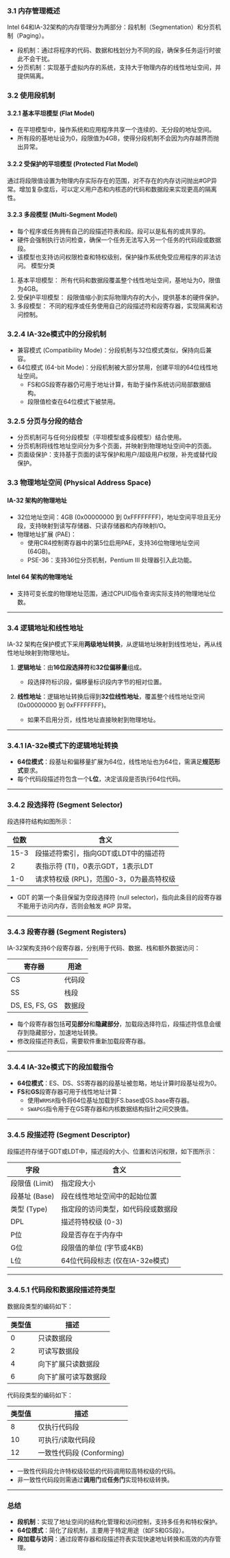 ### 3.1 内存管理概述

Intel 64和IA-32架构的内存管理分为两部分：段机制（Segmentation）和分页机制（Paging）。

- 段机制：通过将程序的代码、数据和栈划分为不同的段，确保多任务运行时彼此不会干扰。
- 分页机制：实现基于虚拟内存的系统，支持大于物理内存的线性地址空间，并提供隔离。
### 3.2 使用段机制

#### 3.2.1 基本平坦模型 (Flat Model)
- 在平坦模型中，操作系统和应用程序共享一个连续的、无分段的地址空间。
- 所有段的基地址设为0，段限值为4GB，使得分段机制不会因为内存越界而抛出异常。
#### 3.2.2 受保护的平坦模型 (Protected Flat Model)
 通过将段限值设置为物理内存实际存在的范围，对不存在的内存访问抛出#GP异常。增加复杂度后，可以定义用户态和内核态的代码和数据段来实现更高的隔离性。
#### 3.2.3 多段模型 (Multi-Segment Model)

- 每个程序或任务拥有自己的段描述符表和段。段可以是私有的或共享的。
- 硬件会强制执行访问检查，确保一个任务无法写入另一个任务的代码段或数据段。
- 该模型也支持访问权限检查和特权级别，保护操作系统免受应用程序的非法访问。
模型分类
1. 基本平坦模型：
    所有代码和数据段覆盖整个线性地址空间，基地址为0，限值为4GB。
2. 受保护平坦模型：
    段限值缩小到实际物理内存的大小，提供基本的硬件保护。
3. 多段模型：
    不同的程序或任务使用自己的段描述符和段寄存器，实现隔离和访问控制。
### 3.2.4 IA-32e模式中的分段机制

- 兼容模式 (Compatibility Mode)：分段机制与32位模式类似，保持向后兼容。
- 64位模式 (64-bit Mode)：分段机制被大部分禁用，创建平坦的64位线性地址空间。
    - FS和GS段寄存器仍可用于地址计算，有助于操作系统访问局部数据结构。
    - 段限值检查在64位模式下被禁用。
### 3.2.5 分页与分段的结合

- 分页机制可与任何分段模型（平坦模型或多段模型）结合使用。
- 分页机制将线性地址空间分为多个页面，并映射到物理地址空间中的页面。
- 页面级保护：支持基于页面的读写保护和用户/超级用户权限，补充或替代段保护。
### 3.3 物理地址空间 (Physical Address Space)

#### IA-32 架构的物理地址

- 32位地址空间：4GB (0x00000000 到 0xFFFFFFFF)，地址空间平坦且无分段，支持映射到读写存储器、只读存储器和内存映射I/O。
- 物理地址扩展 (PAE)：
    - 使用CR4控制寄存器中的第5位启用PAE，支持36位物理地址空间 (64GB)。
    - PSE-36：支持36位分页机制，Pentium III 处理器引入此功能。

#### Intel 64 架构的物理地址

- 支持可变长度的物理地址范围，通过CPUID指令查询实际支持的物理地址位数。

---

### **3.4 逻辑地址和线性地址**

IA-32 架构在保护模式下采用**两级地址转换**，从逻辑地址映射到线性地址，再从线性地址映射到物理地址。

1. **逻辑地址**：由**16位段选择符**和**32位偏移量**组成。
    
    - 段选择符标识段，偏移量标识段内字节的相对位置。
2. **线性地址**：逻辑地址转换后得到**32位线性地址**，覆盖整个线性地址空间 (0x00000000 到 0xFFFFFFFF)。
    
    - 如果不启用分页，线性地址直接映射到物理地址。

---

### **3.4.1 IA-32e模式下的逻辑地址转换**

- **64位模式**：段基址和偏移量扩展为64位，线性地址也为64位，需满足**规范形式**要求。
- 每个代码段描述符包含一个**L位**，决定该段是否执行64位代码。

---

### **3.4.2 段选择符 (Segment Selector)**

段选择符结构如图所示：

|**位数**|**含义**|
|---|---|
|15-3|段描述符索引，指向GDT或LDT中的描述符|
|2|表指示符 (TI)，0表示GDT，1表示LDT|
|1-0|请求特权级 (RPL)，范围0-3，0为最高特权级|

- GDT 的第一个条目保留为空段选择符 (null selector)，指向此条目的段寄存器不能用于访问内存，否则会触发 #GP 异常。

---

### **3.4.3 段寄存器 (Segment Registers)**

IA-32架构支持6个段寄存器，分别用于代码、数据、栈和额外数据访问：

|**寄存器**|**用途**|
|---|---|
|CS|代码段|
|SS|栈段|
|DS, ES, FS, GS|数据段|

- 每个段寄存器包括**可见部分**和**隐藏部分**，加载段选择符后，段描述符信息会缓存到隐藏部分，加速地址转换。
- 修改段描述符表后，需要软件重新加载段寄存器。

---

### **3.4.4 IA-32e模式下的段加载指令**

- **64位模式**：ES、DS、SS寄存器的段基址被忽略，地址计算时段基址视为0。
- **FS**和**GS**段寄存器可用于线性地址计算：
    - 使用`WRMSR`指令将64位基址加载到FS.base或GS.base寄存器。
    - `SWAPGS`指令用于在GS寄存器和内核数据结构指针之间交换值。

---

### **3.4.5 段描述符 (Segment Descriptor)**

段描述符存储于GDT或LDT中，描述段的大小、位置和访问权限，如下图所示：

|**字段**|**含义**|
|---|---|
|段限值 (Limit)|指定段大小|
|段基址 (Base)|段在线性地址空间中的起始位置|
|类型 (Type)|指定段的访问类型，如代码段或数据段|
|DPL|描述符特权级 (0-3)|
|P位|段是否存在于内存中|
|G位|段限值的单位 (字节或4KB)|
|L位|64位代码段标志 (仅在IA-32e模式)|

---

### **3.4.5.1 代码段和数据段描述符类型**

数据段类型的编码如下：

|**类型值**|**描述**|
|---|---|
|0|只读数据段|
|2|可读写数据段|
|4|向下扩展只读数据段|
|6|向下扩展可读写数据段|

代码段类型的编码如下：

|**类型值**|**描述**|
|---|---|
|8|仅执行代码段|
|10|可执行/读取代码段|
|12|一致性代码段 (Conforming)|

- 一致性代码段允许特权级较低的代码调用较高特权级的代码。
- 非一致性代码段则需通过**调用门**或**任务门**实现特权级转换。

---

### **总结**

- **段机制**：实现了地址空间的结构化管理和访问控制，支持多任务和特权保护。
- **64位模式**：简化了段机制，主要用于特定用途（如FS和GS段）。
- **段加载与访问**：通过段寄存器和段描述符表实现快速地址转换和高效的内存管理。